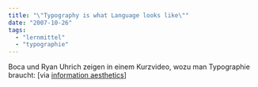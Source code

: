 ```yaml
---
title: "\"Typography is what Language looks like\""
date: "2007-10-26"
tags: 
  - "lernmittel"
  - "typographie"
---
```


Boca und Ryan Uhrich zeigen in einem Kurzvideo, wozu man Typographie braucht: \[via [information aesthetics](http://infosthetics.com/archives/2007/11/what_is_typography_youtube_movie.html "what is typography movie - data visualization & visual design - information aesthetics")\]
